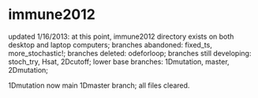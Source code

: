 immune2012
=========
updated 1/16/2013:
at this point, immune2012 directory exists
on both desktop and laptop computers;
branches abandoned: fixed_ts, more_stochastic!;
branches deleted: odeforloop;
branches still developing: stoch_try, Hsat, 2Dcutoff;
lower base branches: 1Dmutation, master, 2Dmutation;

1Dmutation now main 1Dmaster branch; all files cleared.
